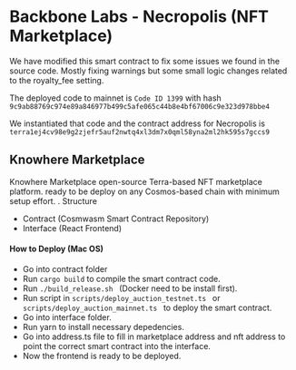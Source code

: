 # Backbone Labs - Necropolis (NFT Marketplace)

We have modified this smart contract to fix some issues we found in the source code.  Mostly fixing warnings but some small logic changes related to the royalty_fee setting. 

The deployed code to mainnet is `Code ID 1399` with hash `9c9ab88769c974e89a846977b499c5afe065c44b8e4bf67006c9e323d978bbe4`

We instantiated that code and the contract address for Necropolis is `terra1ej4cv98e9g2zjefr5auf2nwtq4xl3dm7x0qml58yna2ml2hk595s7gccs9`

## Knowhere Marketplace

Knowhere Marketplace open-source Terra-based NFT marketplace platform. 
ready to be deploy on any Cosmos-based chain with minimum setup effort.
.
Structure
- Contract (Cosmwasm Smart Contract Repository)
- Interface (React Frontend)

#### How to Deploy (Mac OS)

- Go into contract folder
- Run ```cargo build``` to compile the smart contract code.
- Run ```./build_release.sh ``` (Docker need to be install first).
- Run script in ```scripts/deploy_auction_testnet.ts ``` or ```scripts/deploy_auction_mainnet.ts ``` to deploy the smart contract.
- Go into interface folder.
- Run yarn to install necessary depedencies.
- Go into address.ts file to fill in marketplace address and nft address to point the correct smart contract into the interface.
- Now the frontend is ready to be deployed.







